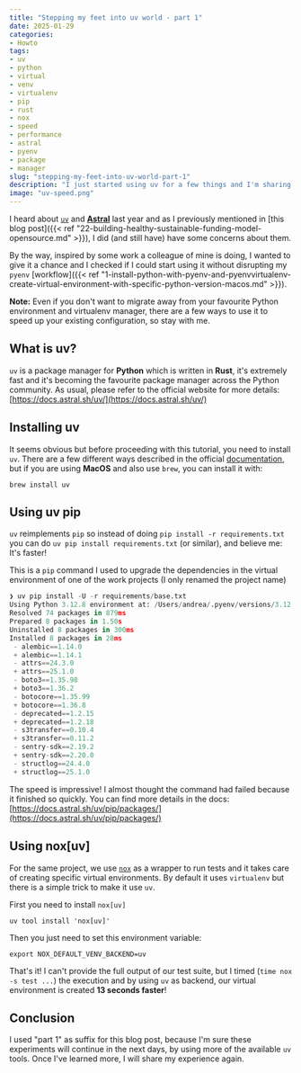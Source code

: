 ```yaml
---
title: "Stepping my feet into uv world - part 1"
date: 2025-01-29
categories: 
- Howto
tags:
- uv
- python
- virtual
- venv
- virtualenv
- pip
- rust
- nox
- speed
- performance
- astral
- pyenv
- package
- manager
slug: "stepping-my-feet-into-uv-world-part-1"
description: "I just started using uv for a few things and I'm sharing my experience."
image: "uv-speed.png"
---
```


I heard about [`uv`](https://docs.astral.sh/uv/) and [**Astral**](https://astral.sh) last year and as I previously mentioned in [this blog post]({{< ref "22-building-healthy-sustainable-funding-model-opensource.md" >}}), I did (and still have) have some concerns about them.

By the way, inspired by some work a colleague of mine is doing, I wanted to give it a chance and I checked if I could start using it without disrupting my `pyenv` [workflow]({{< ref "1-install-python-with-pyenv-and-pyenvvirtualenv-create-virtual-environment-with-specific-python-version-macos.md" >}}).

**Note:** Even if you don't want to migrate away from your favourite Python environment and virtualenv manager, there are a few ways to use it to speed up your existing configuration, so stay with me.

## What is uv?

`uv` is a package manager for **Python** which is written in **Rust**, it's extremely fast and it's becoming the favourite package manager across the Python community. As usual, please refer to the official website for more details: [https://docs.astral.sh/uv/](https://docs.astral.sh/uv/)

## Installing uv

It seems obvious but before proceeding with this tutorial, you need to install `uv`. There are a few different ways described in the official [documentation](https://docs.astral.sh/uv/getting-started/installation/), but if you are using **MacOS** and also use `brew`, you can install it with:

```shell
brew install uv
```

## Using uv pip

`uv` reimplements `pip` so instead of doing `pip install -r requirements.txt` you can do `uv pip install requirements.txt` (or similar), and believe me: It's faster!

This is a `pip` command I used to upgrade the dependencies in the virtual environment of one of the work projects (I only renamed the project name)

```python
❯ uv pip install -U -r requirements/base.txt
Using Python 3.12.8 environment at: /Users/andrea/.pyenv/versions/3.12.8/envs/my-project
Resolved 74 packages in 879ms
Prepared 8 packages in 1.50s
Uninstalled 8 packages in 300ms
Installed 8 packages in 28ms
 - alembic==1.14.0
 + alembic==1.14.1
 - attrs==24.3.0
 + attrs==25.1.0
 - boto3==1.35.98
 + boto3==1.36.2
 - botocore==1.35.99
 + botocore==1.36.8
 - deprecated==1.2.15
 + deprecated==1.2.18
 - s3transfer==0.10.4
 + s3transfer==0.11.2
 - sentry-sdk==2.19.2
 + sentry-sdk==2.20.0
 - structlog==24.4.0
 + structlog==25.1.0
```

The speed is impressive! I almost thought the command had failed because it finished so quickly. You can find more details in the docs: [https://docs.astral.sh/uv/pip/packages/](https://docs.astral.sh/uv/pip/packages/)

## Using nox[uv]

For the same project, we use [`nox`](https://nox.thea.codes/en/stable/) as a wrapper to run tests and it takes care of creating specific virtual environments. By default it uses `virtualenv` but there is a simple trick to make it use `uv`.

First you need to install `nox[uv]`

```shell
uv tool install 'nox[uv]'
```

Then you just need to set this environment variable:

```shell
export NOX_DEFAULT_VENV_BACKEND=uv
```

That's it! I can't provide the full output of our test suite, but I timed (`time nox -s test ...`) the execution and by using `uv` as backend, our virtual environment is created **13 seconds faster**!

## Conclusion

I used "part 1" as suffix for this blog post, because I'm sure these experiments will continue in the next days, by using more of the available `uv` tools. Once I've learned more, I will share my experience again.
